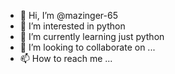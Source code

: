 - 👋 Hi, I’m @mazinger-65
- 👀 I’m interested in python
- 🌱 I’m currently learning just python
- 💞️ I’m looking to collaborate on ...
- 📫 How to reach me ...

<!---
mazinger-65/mazinger-65 is a ✨ special ✨ repository because its `README.md` (this file) appears on your GitHub profile.
You can click the Preview link to take a look at your changes.
--->
